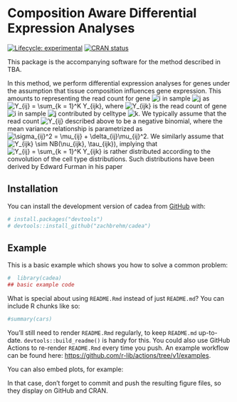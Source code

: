 
<!-- README.md is generated from README.Rmd. Please edit that file -->

# Composition Aware Differential Expression Analyses

<!-- badges: start -->

[![Lifecycle:
experimental](https://img.shields.io/badge/lifecycle-experimental-orange.svg)](https://lifecycle.r-lib.org/articles/stages.html#experimental)
[![CRAN
status](https://www.r-pkg.org/badges/version/cadea)](https://CRAN.R-project.org/package=cadea)
<!-- badges: end -->

This package is the accompanying software for the method described in
TBA.

In this method, we perform differential expression analyses for genes
under the assumption that tissue composition influences gene expression.
This amounts to representing the read count for gene
![i](https://latex.codecogs.com/png.image?%5Cdpi%7B110%7D&space;%5Cbg_white&space;i "i")
in sample
![j](https://latex.codecogs.com/png.image?%5Cdpi%7B110%7D&space;%5Cbg_white&space;j "j")
as
![Y\_{ij} = \sum\_{k = 1}^K Y\_{ijk}](https://latex.codecogs.com/png.image?%5Cdpi%7B110%7D&space;%5Cbg_white&space;Y_%7Bij%7D%20%3D%20%5Csum_%7Bk%20%3D%201%7D%5EK%20Y_%7Bijk%7D "Y_{ij} = \sum_{k = 1}^K Y_{ijk}"),
where
![Y\_{ijk}](https://latex.codecogs.com/png.image?%5Cdpi%7B110%7D&space;%5Cbg_white&space;Y_%7Bijk%7D "Y_{ijk}")
is the read count of gene
![i](https://latex.codecogs.com/png.image?%5Cdpi%7B110%7D&space;%5Cbg_white&space;i "i")
in sample
![j](https://latex.codecogs.com/png.image?%5Cdpi%7B110%7D&space;%5Cbg_white&space;j "j")
contributed by celltype
![k](https://latex.codecogs.com/png.image?%5Cdpi%7B110%7D&space;%5Cbg_white&space;k "k").
We typically assume that the read count
![Y\_{ij}](https://latex.codecogs.com/png.image?%5Cdpi%7B110%7D&space;%5Cbg_white&space;Y_%7Bij%7D "Y_{ij}")
described above to be a negative binomial, where the mean variance
relationship is parametrized as
![\sigma\_{ij}^2 = \mu\_{ij} + \delta\_{ij}\mu\_{ij}^2](https://latex.codecogs.com/png.image?%5Cdpi%7B110%7D&space;%5Cbg_white&space;%5Csigma_%7Bij%7D%5E2%20%3D%20%5Cmu_%7Bij%7D%20%2B%20%5Cdelta_%7Bij%7D%5Cmu_%7Bij%7D%5E2 "\sigma_{ij}^2 = \mu_{ij} + \delta_{ij}\mu_{ij}^2").
We similarly assume that
![Y\_{ijk} \sim NB(\nu\_{ijk}, \tau\_{ijk})](https://latex.codecogs.com/png.image?%5Cdpi%7B110%7D&space;%5Cbg_white&space;Y_%7Bijk%7D%20%5Csim%20NB%28%5Cnu_%7Bijk%7D%2C%20%5Ctau_%7Bijk%7D%29 "Y_{ijk} \sim NB(\nu_{ijk}, \tau_{ijk})"),
implying that
![Y\_{ij} = \sum\_{k = 1}^K Y\_{ijk}](https://latex.codecogs.com/png.image?%5Cdpi%7B110%7D&space;%5Cbg_white&space;Y_%7Bij%7D%20%3D%20%5Csum_%7Bk%20%3D%201%7D%5EK%20Y_%7Bijk%7D "Y_{ij} = \sum_{k = 1}^K Y_{ijk}")
is rather distributed according to the convolution of the cell type
distributions. Such distributions have been derived by Edward Furman in
his paper

## Installation

You can install the development version of cadea from
[GitHub](https://github.com/) with:

``` r
# install.packages("devtools")
# devtools::install_github("zachbrehm/cadea")
```

## Example

This is a basic example which shows you how to solve a common problem:

``` r
#  library(cadea)
## basic example code
```

What is special about using `README.Rmd` instead of just `README.md`?
You can include R chunks like so:

``` r
#summary(cars)
```

You’ll still need to render `README.Rmd` regularly, to keep `README.md`
up-to-date. `devtools::build_readme()` is handy for this. You could also
use GitHub Actions to re-render `README.Rmd` every time you push. An
example workflow can be found here:
<https://github.com/r-lib/actions/tree/v1/examples>.

You can also embed plots, for example:

In that case, don’t forget to commit and push the resulting figure
files, so they display on GitHub and CRAN.
